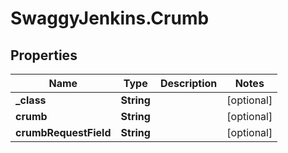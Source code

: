 # SwaggyJenkins.Crumb

## Properties
Name | Type | Description | Notes
------------ | ------------- | ------------- | -------------
**_class** | **String** |  | [optional] 
**crumb** | **String** |  | [optional] 
**crumbRequestField** | **String** |  | [optional] 


